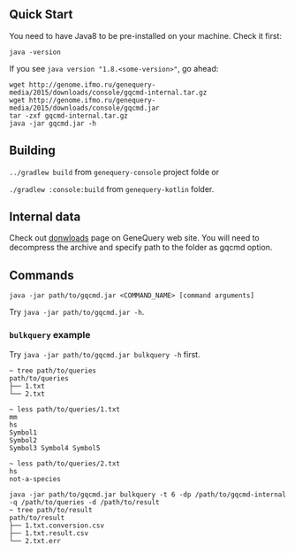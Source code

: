 ## Quick Start
You need to have Java8 to be pre-installed on your machine. Check it first:
```
java -version
```
If you see `java version "1.8.<some-version>"`, go ahead:
```
wget http://genome.ifmo.ru/genequery-media/2015/downloads/console/gqcmd-internal.tar.gz
wget http://genome.ifmo.ru/genequery-media/2015/downloads/console/gqcmd.jar
tar -zxf gqcmd-internal.tar.gz
java -jar gqcmd.jar -h
```

## Building

`../gradlew build` from `genequery-console` project folde or

`./gradlew :console:build` from `genequery-kotlin` folder.

## Internal data
Check out [donwloads](http://genome.ifmo.ru/genequery/downloads) page on GeneQuery web site.
You will need to decompress the archive and specify path to the folder as gqcmd option.

## Commands

`java -jar path/to/gqcmd.jar <COMMAND_NAME> [command arguments]`

Try `java -jar path/to/gqcmd.jar -h`.

### `bulkquery` example

Try `java -jar path/to/gqcmd.jar bulkquery -h` first.

```
~ tree path/to/queries
path/to/queries
├── 1.txt
└── 2.txt
```

```
~ less path/to/queries/1.txt
mm
hs
Symbol1
Symbol2
Symbol3 Symbol4 Symbol5

~ less path/to/queries/2.txt
hs
not-a-species
```

```
java -jar path/to/gqcmd.jar bulkquery -t 6 -dp /path/to/gqcmd-internal -q /path/to/queries -d /path/to/result
~ tree path/to/result
path/to/result
├── 1.txt.conversion.csv
├── 1.txt.result.csv
└── 2.txt.err
```
